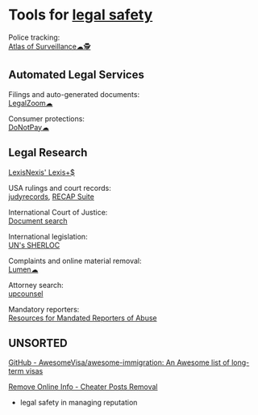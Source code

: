 
# Tools for [legal safety](https://notageni.us/legally-safe/)

Police tracking:  
[Atlas of Surveillance☁🕵️](https://atlasofsurveillance.org/)

## Automated Legal Services

Filings and auto-generated documents:  
[LegalZoom☁](https://www.legalzoom.com/)

Consumer protections:  
[DoNotPay☁](https://donotpay.com/)

## Legal Research

[LexisNexis' Lexis+$](https://www.lexisnexis.com/en-us/products/lexis-plus.page)

USA rulings and court records:  
[judyrecords](https://www.judyrecords.com/),
[RECAP Suite](https://free.law/recap)

International Court of Justice:  
[Document search](https://www.icj-cij.org/advanced-search)

International legislation:  
[UN's SHERLOC](https://sherloc.unodc.org)

Complaints and online material removal:  
[Lumen☁](https://lumendatabase.org/)

Attorney search:  
[upcounsel](https://www.upcounsel.com/)

Mandatory reporters:  
[Resources for Mandated Reporters of Abuse](https://mandatedreporter.com/)

## UNSORTED

[GitHub - AwesomeVisa/awesome-immigration: An Awesome list of long-term visas](https://github.com/AwesomeVisa/awesome-immigration)

[Remove Online Info - Cheater Posts Removal](https://sites.google.com/site/removeonlineinformation/remove-cheater-revenge-site-posts#TOC-List-of-Cheater-Websites)
- legal safety in managing reputation
